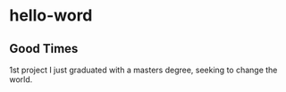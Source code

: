 # hello-word
## Good Times
1st project
I just graduated with a masters degree, seeking to change the world.
